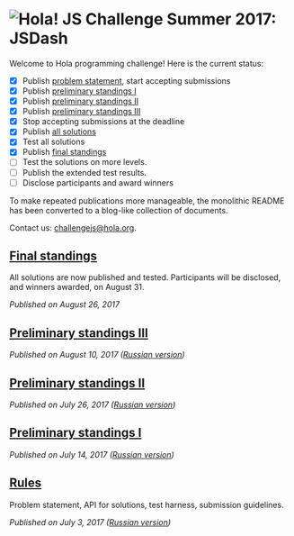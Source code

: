 # <img src=https://hola.org/img/logo.png alt="Hola!"> JS Challenge Summer 2017: JSDash

Welcome to Hola programming challenge! Here is the current status:

- [x] Publish [problem statement](blog/01-rules.md), start accepting submissions
- [x] Publish [preliminary standings I](blog/02-preliminary-standings-2017-07-14.md)
- [x] Publish [preliminary standings II](blog/03-preliminary-standings-2017-07-26.md)
- [x] Publish [preliminary standings III](blog/04-preliminary-standings-2017-08-10.md)
- [x] Stop accepting submissions at the deadline
- [x] Publish [all solutions](submissions)
- [x] Test all solutions
- [x] Publish [final standings](blog/05-final-standings.md)
- [ ] Test the solutions on more levels.
- [ ] Publish the extended test results.
- [ ] Disclose participants and award winners

To make repeated publications more manageable, the monolithic README has been converted to a blog-like collection of documents.

Contact us: challengejs@hola.org.

## [Final standings](blog/05-final-standings.md)

All solutions are now published and tested. Participants will be disclosed, and winners awarded, on August 31.

*Published on August 26, 2017*

## [Preliminary standings III](blog/04-preliminary-standings-2017-08-10.md)

*Published on August 10, 2017 ([Russian version](https://habrahabr.ru/company/hola/blog/335376/))*

## [Preliminary standings II](blog/03-preliminary-standings-2017-07-26.md)

*Published on July 26, 2017 ([Russian version](https://habrahabr.ru/company/hola/blog/334186/))*

## [Preliminary standings I](blog/02-preliminary-standings-2017-07-14.md)

*Published on July 14, 2017 ([Russian version](https://habrahabr.ru/company/hola/blog/333390/))*

## [Rules](blog/01-rules.md)

Problem statement, API for solutions, test harness, submission guidelines.

*Published on July 3, 2017 ([Russian version](https://habrahabr.ru/company/hola/blog/332176/))*
